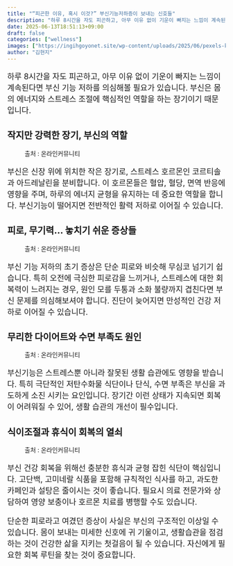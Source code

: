 ```yaml
---
title: "“피곤한 이유, 혹시 이것?” 부신기능저하증이 보내는 신호들"
description: "하루 8시간을 자도 피곤하고, 아무 이유 없이 기운이 빠지는 느낌이 계속된다면 부신 기능 저하를 의심해볼 필요가 있습니다. 부신은 몸의 에너지와 스트레스 조절에 핵심적인 역할을 하는 장기이기 때문입니다."
date: 2025-06-13T18:51:13+09:00
draft: false
categories: ["wellness"]
images: ["https://ingihgoyonet.site/wp-content/uploads/2025/06/pexels-karolina-grabowska-7269618-1024x683.jpg", "https://ingihgoyonet.site/wp-content/uploads/2025/06/pexels-anntarazevich-6173668-1024x683.jpg", "https://ingihgoyonet.site/wp-content/uploads/2025/06/pexels-markusspiske-94436-1-698x1024.jpg", "https://ingihgoyonet.site/wp-content/uploads/2025/06/pexels-olly-846080-1024x683.jpg"]
author: "김현지"
---
```


<p style="font-size:18px">하루 8시간을 자도 피곤하고, 아무 이유 없이 기운이 빠지는 느낌이 계속된다면 부신 기능 저하를 의심해볼 필요가 있습니다. 부신은 몸의 에너지와 스트레스 조절에 핵심적인 역할을 하는 장기이기 때문입니다.</p> <h2 >작지만 강력한 장기, 부신의 역할</h2> <figure ><img src="https://ingihgoyonet.site/wp-content/uploads/2025/06/pexels-karolina-grabowska-7269618-1024x683.jpg" alt="" style="aspect-ratio:16/9;object-fit:cover"/><figcaption >출처 : 온라인커뮤니티</figcaption></figure> <p style="font-size:18px">부신은 신장 위에 위치한 작은 장기로, 스트레스 호르몬인 코르티솔과 아드레날린을 분비합니다. 이 호르몬들은 혈압, 혈당, 면역 반응에 영향을 주며, 하루의 에너지 균형을 유지하는 데 중요한 역할을 합니다. 부신기능이 떨어지면 전반적인 활력 저하로 이어질 수 있습니다.</p> <h2 >피로, 무기력… 놓치기 쉬운 증상들</h2> <figure ><img src="https://ingihgoyonet.site/wp-content/uploads/2025/06/pexels-anntarazevich-6173668-1024x683.jpg" alt="" style="aspect-ratio:16/9;object-fit:cover"/><figcaption >출처 : 온라인커뮤니티</figcaption></figure> <p style="font-size:18px">부신 기능 저하의 초기 증상은 단순 피로와 비슷해 무심코 넘기기 쉽습니다. 특히 오전에 극심한 피로감을 느끼거나, 스트레스에 대한 회복력이 느려지는 경우, 원인 모를 두통과 소화 불량까지 겹친다면 부신 문제를 의심해보셔야 합니다. 진단이 늦어지면 만성적인 건강 저하로 이어질 수 있습니다.</p> <h2 >무리한 다이어트와 수면 부족도 원인</h2> <figure ><img src="https://ingihgoyonet.site/wp-content/uploads/2025/06/pexels-markusspiske-94436-1-698x1024.jpg" alt="" style="aspect-ratio:16/9;object-fit:cover"/><figcaption >출처 : 온라인커뮤니티</figcaption></figure> <p style="font-size:18px">부신기능은 스트레스뿐 아니라 잘못된 생활 습관에도 영향을 받습니다. 특히 극단적인 저탄수화물 식단이나 단식, 수면 부족은 부신을 과도하게 소진 시키는 요인입니다. 장기간 이런 상태가 지속되면 회복이 어려워질 수 있어, 생활 습관의 개선이 필수입니다.</p> <h2 >식이조절과 휴식이 회복의 열쇠</h2> <figure ><img src="https://ingihgoyonet.site/wp-content/uploads/2025/06/pexels-olly-846080-1024x683.jpg" alt="" style="aspect-ratio:16/9;object-fit:cover"/><figcaption >출처 : 온라인커뮤니티</figcaption></figure> <p style="font-size:18px">부신 건강 회복을 위해선 충분한 휴식과 균형 잡힌 식단이 핵심입니다. 고단백, 고미네랄 식품을 포함해 규칙적인 식사를 하고, 과도한 카페인과 설탕은 줄이시는 것이 좋습니다. 필요시 의료 전문가와 상담하여 영양 보충이나 호르몬 치료를 병행할 수도 있습니다.</p> <p style="font-size:18px">단순한 피로라고 여겼던 증상이 사실은 부신의 구조적인 이상일 수 있습니다. 몸이 보내는 미세한 신호에 귀 기울이고, 생활습관을 점검하는 것이 건강한 삶을 지키는 첫걸음이 될 수 있습니다. 자신에게 필요한 회복 루틴을 찾는 것이 중요합니다.</p>